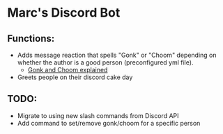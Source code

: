 # Marc's Discord Bot
## Functions:
- Adds message reaction that spells "Gonk" or "Choom" depending on whether the author is a good person (preconfigured
 yml file).
    - [Gonk and Choom explained](https://screenrant.com/cyberpunk-2077-dictionary-glossary-slang-words-definition-gonk/)
- Greets people on their discord cake day

## TODO:
- Migrate to using new slash commands from Discord API
- Add command to set/remove gonk/choom for a specific person
